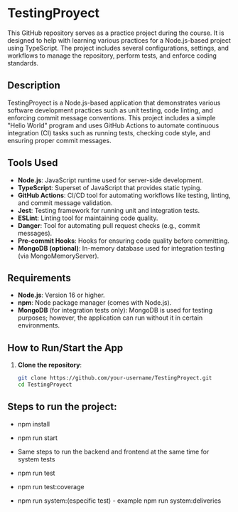 # TestingProyect

This GitHub repository serves as a practice project during the course. It is designed to help with learning various practices for a Node.js-based project using TypeScript. The project includes several configurations, settings, and workflows to manage the repository, perform tests, and enforce coding standards.

## Description

TestingProyect is a Node.js-based application that demonstrates various software development practices such as unit testing, code linting, and enforcing commit message conventions. This project includes a simple "Hello World" program and uses GitHub Actions to automate continuous integration (CI) tasks such as running tests, checking code style, and ensuring proper commit messages.

## Tools Used

- **Node.js**: JavaScript runtime used for server-side development.
- **TypeScript**: Superset of JavaScript that provides static typing.
- **GitHub Actions**: CI/CD tool for automating workflows like testing, linting, and commit message validation.
- **Jest**: Testing framework for running unit and integration tests.
- **ESLint**: Linting tool for maintaining code quality.
- **Danger**: Tool for automating pull request checks (e.g., commit messages).
- **Pre-commit Hooks**: Hooks for ensuring code quality before committing.
- **MongoDB (optional)**: In-memory database used for integration testing (via MongoMemoryServer).

## Requirements

- **Node.js**: Version 16 or higher.
- **npm**: Node package manager (comes with Node.js).
- **MongoDB** (for integration tests only): MongoDB is used for testing purposes; however, the application can run without it in certain environments.

## How to Run/Start the App

1. **Clone the repository**:
   ```bash
   git clone https://github.com/your-username/TestingProyect.git
   cd TestingProyect

## Steps to run the project:
- npm install
- npm run start
- Same steps to run the backend and frontend at the same time for system tests

  
- npm run test
- npm run test:coverage
- npm run system:(especific test) - example npm run system:deliveries
